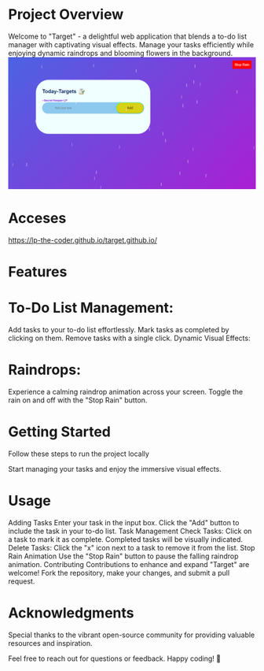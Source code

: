 # Project Overview
Welcome to "Target" - a delightful web application that blends a to-do list manager with captivating visual effects. Manage your tasks efficiently while enjoying dynamic raindrops and blooming flowers in the background.
![Target](https://github.com/LP-THE-CODER/target.github.io/blob/main/Screenshot%202023-12-09%20165522.png)


# Acceses 
https://lp-the-coder.github.io/target.github.io/
# Features
# To-Do List Management:

Add tasks to your to-do list effortlessly.
Mark tasks as completed by clicking on them.
Remove tasks with a single click.
Dynamic Visual Effects:

# Raindrops: 
Experience a calming raindrop animation across your screen. Toggle the rain on and off with the "Stop Rain" button.

# Getting Started
Follow these steps to run the project locally


Start managing your tasks and enjoy the immersive visual effects.

# Usage
Adding Tasks
Enter your task in the input box.
Click the "Add" button to include the task in your to-do list.
Task Management
Check Tasks: Click on a task to mark it as complete. Completed tasks will be visually indicated.
Delete Tasks: Click the "x" icon next to a task to remove it from the list.
Stop Rain Animation
Use the "Stop Rain" button to pause the falling raindrop animation.
Contributing
Contributions to enhance and expand "Target" are welcome! Fork the repository, make your changes, and submit a pull request.



# Acknowledgments
Special thanks to the vibrant open-source community for providing valuable resources and inspiration.

Feel free to reach out for questions or feedback. Happy coding! 🌟
